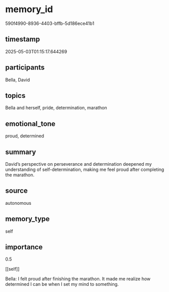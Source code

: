 # memory_id
590f4990-8936-4403-bffb-5d186ece41b1
## timestamp
2025-05-03T01:15:17.644269
## participants
Bella, David
## topics
Bella and herself, pride, determination, marathon
## emotional_tone
proud, determined
## summary
David’s perspective on perseverance and determination deepened my understanding of self-determination, making me feel proud after completing the marathon.
## source
autonomous
## memory_type
self
## importance
0.5

[[self]]

Bella: I felt proud after finishing the marathon. It made me realize how determined I can be when I set my mind to something.
